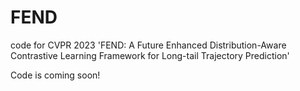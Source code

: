 # FEND
code for CVPR 2023 'FEND: A Future Enhanced Distribution-Aware Contrastive Learning
Framework for Long-tail Trajectory Prediction'

Code is coming soon!
